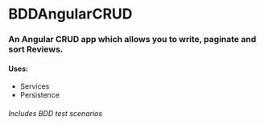 # BDDAngularCRUD

### An Angular CRUD app which allows you to write, paginate and sort Reviews.

#### Uses:
- Services
- Persistence

###### Includes BDD test scenarios
